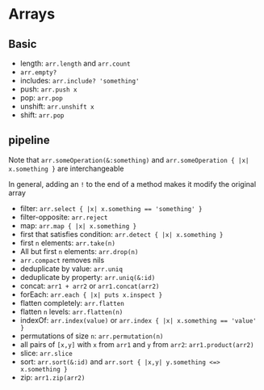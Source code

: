 # Arrays
## Basic
* length: `arr.length` and `arr.count`
* `arr.empty?`
* includes: `arr.include? 'something'`
* push: `arr.push x`
* pop: `arr.pop`
* unshift: `arr.unshift x`
* shift: `arr.pop`

## pipeline
Note that `arr.someOperation(&:something)` and `arr.someOperation { |x| x.something }` are interchangeable

In general, adding an `!` to the end of a method makes it modify the original array
* filter: `arr.select { |x| x.something == 'something' }`
* filter-opposite: `arr.reject`
* map: `arr.map { |x| x.something }`
* first that satisfies condition: `arr.detect { |x| x.something }`
* first `n` elements: `arr.take(n)`
* All but first `n` elements: `arr.drop(n)`
* `arr.compact` removes nils
* deduplicate by value: `arr.uniq`
* deduplicate by property: `arr.uniq(&:id)`
* concat: `arr1 + arr2` or `arr1.concat(arr2)`
* forEach: `arr.each { |x| puts x.inspect }`
* flatten completely: `arr.flatten`
* flatten `n` levels: `arr.flatten(n)`
* indexOf: `arr.index(value)` or `arr.index { |x| x.something == 'value' }`
* permutations of size `n`: `arr.permutation(n)`
* all pairs of `[x,y]` with `x` from `arr1` and `y` from `arr2`: `arr1.product(arr2)`
* slice: `arr.slice`
* sort: `arr.sort(&:id)` and `arr.sort { |x,y| y.something <=> x.something }`
* zip: `arr1.zip(arr2)`

